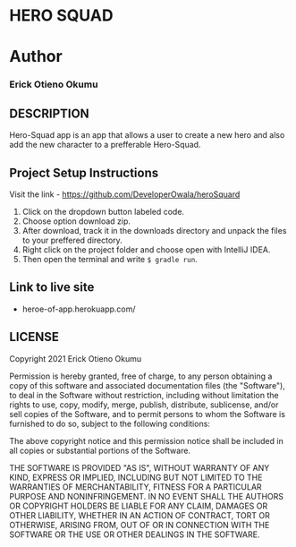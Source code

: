 # HERO SQUAD

# Author

### Erick Otieno Okumu   

## DESCRIPTION
Hero-Squad app is an app that allows a user to create a new hero and also add the new character to a prefferable Hero-Squad.

## Project Setup Instructions
Visit the link - https://github.com/DeveloperOwala/heroSquard

1. Click on the dropdown button labeled code.
2. Choose option download zip.
3. After download, track it in the downloads directory and unpack the files to your preffered directory.
4. Right click on the project folder and choose open with IntelliJ IDEA.
5. Then open the terminal and write `$ gradle run`.

## Link to live site
- heroe-of-app.herokuapp.com/

## LICENSE
Copyright 2021 Erick Otieno Okumu

Permission is hereby granted, free of charge, to any person obtaining a copy of this software and associated documentation files (the "Software"), to deal in the Software without restriction, including without limitation the rights to use, copy, modify, merge, publish, distribute, sublicense, and/or sell copies of the Software, and to permit persons to whom the Software is furnished to do so, subject to the following conditions:

The above copyright notice and this permission notice shall be included in all copies or substantial portions of the Software.

THE SOFTWARE IS PROVIDED "AS IS", WITHOUT WARRANTY OF ANY KIND, EXPRESS OR IMPLIED, INCLUDING BUT NOT LIMITED TO THE WARRANTIES OF MERCHANTABILITY, FITNESS FOR A PARTICULAR PURPOSE AND NONINFRINGEMENT. IN NO EVENT SHALL THE AUTHORS OR COPYRIGHT HOLDERS BE LIABLE FOR ANY CLAIM, DAMAGES OR OTHER LIABILITY, WHETHER IN AN ACTION OF CONTRACT, TORT OR OTHERWISE, ARISING FROM, OUT OF OR IN CONNECTION WITH THE SOFTWARE OR THE USE OR OTHER DEALINGS IN THE SOFTWARE.
